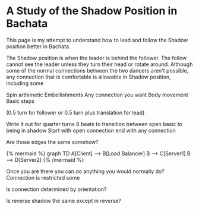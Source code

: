 ---
---

# A Study of the Shadow Position in Bachata 


This page is my attempt to understand how to lead and follow the Shadow position better in Bachata. 

The Shadow position is when the leader is behind the follower. The follow cannot
see the leader unless they turn their head or rotate around. Although some of
the normal connections between the two dancers aren't possible, any connection
that is comfortable is allowable in Shadow position, including some 

Spin arthimetic 
Embellishments 
Any connection you want 
Body movement 
Basic steps

(0.5 turn for follower or 0.5 turn plus translation for lead)

Write it out for quarter turns 
8 beats to transition between open basic to being in shadow
Start with open connection end with any connection  

Are those edges the same somehow?

{% mermaid %}
    graph TD 
    A[Client] --> B[Load Balancer] 
    B --> C[Server1] 
    B --> D[Server2]
{% /mermaid %}


Once you are there you can do anything you would normally do? 
Connection is restricted some 


Is connection determined by orientation? 

Is reverse shadow the same except in reverse? 